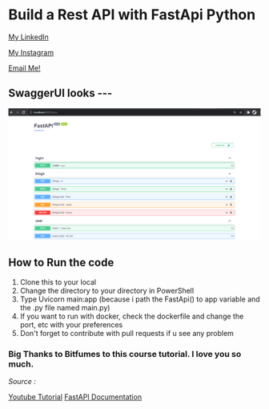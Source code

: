 # Build a Rest API with FastApi Python
[My LinkedIn](https://www.linkedin.com/in/wisanggenipw/)

[My Instagram](https://www.instagram.com/icangwpw/)

[Email Me!](mailto:paramusesa.w@gmail.com?subject=Hello!&body=Can%20we%20be%20friend%3F)

## SwaggerUI looks ---
  ![Output](https://raw.githubusercontent.com/WisanggeniPW/Learning-Rest-API-with-FastAPI/master/SwaggerUI%20Looks.png)
  
## How to Run the code

1. Clone this to your local
2. Change the directory to your directory in PowerShell
3. Type Uvicorn main:app (because i path the FastApi() to app variable and the .py file named main.py)
4. If you want to run with docker, check the dockerfile and change the port, etc with your preferences
5. Don't forget to contribute with pull requests if u see any problem

### Big Thanks to Bitfumes to this course tutorial. I love you so much.

_Source :_

[Youtube Tutorial](https://www.youtube.com/watch?v=7t2alSnE2-I)
[FastAPI Documentation](https://fastapi.tiangolo.com/)
